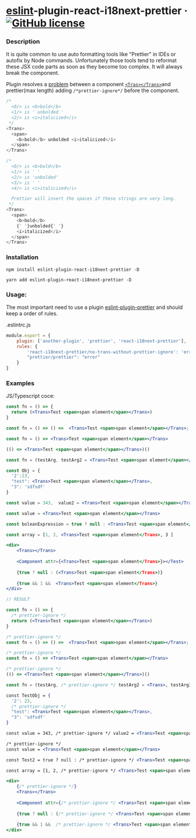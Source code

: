 # [eslint](https://eslint.org/)-plugin-react-i18next-prettier &middot; [![GitHub license](https://img.shields.io/badge/license-MIT-blue.svg)](https://github.com/whydidoo/eslint-plugin-react-i18next-prettier/blob/master//LICENSE) 

### Description

It is quite common to use auto formatting tools like "Prettier" in IDEs or autofix by Node commands. Unfortunately those tools tend to reformat these JSX code parts as soon as they become too complex. It will always break the component.

Plugin resolves a [problem](https://github.com/i18next/react-i18next/issues/575) between a component [```<Tras></Trans>```](https://react.i18next.com/latest/trans-component)and prettier(max length) adding ```/*prettier-ignore*/``` before the component. 

```js
/*
  <0/> is <b>bold</b>
  <1/> is ' unbolded '
  <2/> is <i>italicized</i>
 */
<Trans>
  <span>
    <b>bold</b> unbolded <i>italicized</i>
  </span>
</Trans>

/*
  <0/> is <b>bold</b>
  <1/> is ' '
  <2/> is 'unbolded'
  <3/> is ' '
  <4/> is <i>italicized</i>

  Prettier will insert the spaces if these strings are very long.
 */
<Trans>
  <span>
    <b>bold</b>
    {' '}unbolded{' '}
    <i>italicized</i>
  </span>
</Trans>
```

### Installation
```npm install eslint-plugin-react-i18next-prettier -D```

```yarn add eslint-plugin-react-i18next-prettier -D```
### Usage:

The most important  need to use a plugin [eslint-plugin-prettier](https://www.npmjs.com/package/eslint-plugin-prettier) and should keep a order of rules.

.eslintrc.js
```js
module.export = {
    plugin: ['another-plugin', 'prettier', 'react-i18next-prettier'],
    rules: {
        'react-i18next-prettier/no-trans-without-prettier-ignore': 'error',
        "prettier/prettier": "error"
    }
}
```

### Examples

JS/Typescript coce:
```jsx
const fn = () => {
  return (<Trans>Test <span>span element</span></Trans>)
}

const fn = () => () =>  <Trans>Test <span>span element</span></Trans>;                 

const fn = () => <Trans>Test <span>span element</span></Trans>

(() => <Trans>Test <span>span element</span></Trans>)()

const fn = (testArg, testArg2 = <Trans>Test <span>span element</span></Trans>, testArg3) => {}

const Obj = {
  '2':23,
  "test": <Trans>Test <span>span element</span></Trans>,
  "3": 'sdfsdf'
}

const value = 343,  value2 = <Trans>Test <span>span element</span></Trans>

const value = <Trans>Test <span>span element</span></Trans>

const boleanExpression = true ? null : <Trans>Test <span>span element</span></Trans>

const array = [1, 2, <Trans>Test <span>span element</Trans>, 3 ]

<div>
    <Trans></Trans>
    
    <Component attr={<Trans>Test <span>span element</Trans>}></Test>
    
    {true ? null : (<Trans>Test <span>span element</Trans>)}
    
    {true && 1 &&  <Trans>Test <span>span element</Trans>}
</div>

// RESULT

const fn = () => {
  /* prettier-ignore */
  return (<Trans>Test <span>span element</span></Trans>)
}

/* prettier-ignore */
const fn = () => () =>  <Trans>Test <span>span element</span></Trans>;

/* prettier-ignore */
const fn = () => <Trans>Test <span>span element</span></Trans>

/* prettier-ignore */
(() => <Trans>Test <span>span element</span></Trans>)()

const fn = (testArg, /* prettier-ignore */ testArg2 = <Trans>, testArg3) => {}

const TestObj = {
  '2': 23,
  /* prettier-ignore */
  "test": <Trans>Test <span>span element</span></Trans>,
  "3": 'sdfsdf'
}

const value = 343, /* prettier-ignore */ value2 = <Trans>Test <span>span element</span></Trans>

/* prettier-ignore */
const value = <Trans>Test <span>span element</span></Trans>

const Test2 = true ? null : /* prettier-ignore */ <Trans>Test <span>span element</span></Trans>

const array = [1, 2, /* prettier-ignore */ <Trans>Test <span>span element</span></Trans>, 3 ]

<div>
    {/* prettier-ignore */}
    <Trans></Trans>
    
    <Component attr={/* prettier-ignore */ <Trans>Test <span>span element</span></Trans>}></Test>
    
    {true ? null : (/* prettier-ignore */ <Trans>Test <span>span element</span></Trans>)}
    
    {true && 1 &&  /* prettier-ignore */ <Trans>Test <span>span element</span></Trans>}
</div>
```